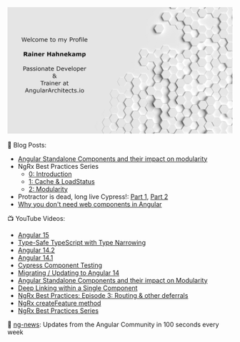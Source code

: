 ![Rainer Hahnekamp](https://github.com/rainerhahnekamp/rainerhahnekamp/blob/3eb6b36ce4339dade8915e6c28ecf721114edb71/GitHub.jpg)

<div style="display: flex; justify-content: space-evenly">
    <div>
      <div>
  📕 Blog Posts:
        <ul>
          <li><a href="https://www.rainerhahnekamp.com/en/angular-standalone-components-and-their-impact-on-modularity/">Angular Standalone Components and their impact on modularity</a></li>
  <li>NgRx Best Practices Series 
  <ul>
      <li><a href="https://www.rainerhahnekamp.com/en/ngrx-best-practices-series-0-introduction/">0: Introduction</a></li>
   <li><a href="https://www.rainerhahnekamp.com/en/ngrx-best-practices-series-1-cache-loadstatus/">1: Cache & LoadStatus</a></li>
       <li><a href="https://www.rainerhahnekamp.com/en/ngrx-best-practices-series-2-modularity/">2: Modularity</a></li>
  </ul>
          </li>
  <li>Protractor is dead, long live Cypress!: <a href="https://www.rainerhahnekamp.com/en/angular-e2e-testing-protractor-is-dead-long-live-cypress/">Part 1</a>, <a href="https://www.rainerhahnekamp.com/en/angular-e2e-testing-protractor-is-dead-long-live-cypress-part-2/">Part 2</a></li>
          <li><a href="https://www.rainerhahnekamp.com/en/why-you-dont-need-web-components/">Why you don't need web components in Angular</a>
        </ul>
    </div>
      <div>
  📺 YouTube Videos:
        <ul>
          <li><a href="https://youtu.be/4Mkm0Z9RGR0">Angular 15</a></li>
          <li><a href="https://youtu.be/MUJBT3Pb_Eg">Type-Safe TypeScript with Type Narrowing</a></li>
          <li><a href="https://youtu.be/eFQ_So1t-Yg">Angular 14.2</a></li>
          <li><a href="https://youtu.be/KviZy1t3w6Y">Angular 14.1</a></li>
          <li><a href="https://youtu.be/wbsTfi4V0Jw">Cypress Component Testing</a></li>
          <li><a href="https://youtu.be/g836yoZ2y6o">Migrating / Updating to Angular 14</a></li>
          <li><a href="https://youtu.be/rproG1_TCek">Angular Standalone Components and their impact on Modularity</a></li>
          <li><a href="https://youtu.be/01NK1uHXXcE">Deep Linking within a Single Component</a></li>
          <li><a href="https://youtu.be/IpC-s8tGALo">NgRx Best Practices: Episode 3: Routing &amp; other deferrals</a></li>
          <li><a href="https://youtu.be/lj7YLi4abOQ">NgRx createFeature method</a></li>
          <li><a href="https://youtu.be/yYiO-kjmLAc">NgRx Best Practices Series</a></li>
          </ul>
        </div>
      <div>
        📣 <a href="https://www.youtube.com/channel/UCpNgAFB5-_3WSHD_olBv7nw">ng-news</a>: Updates from the Angular Community in 100 seconds every week
      </div>
    </div>
</div>
